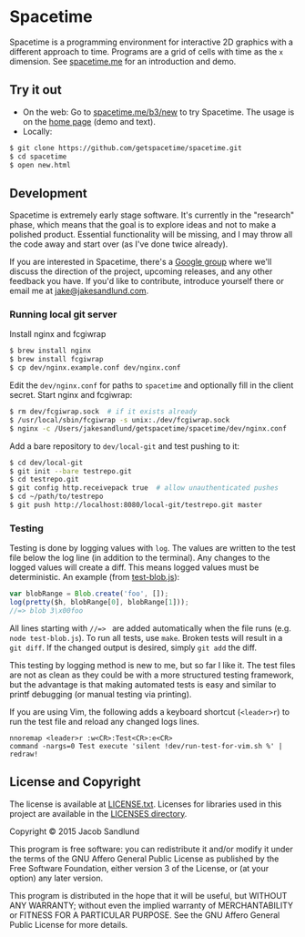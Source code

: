 # Spacetime

Spacetime is a programming environment for interactive 2D graphics with a different approach to time. Programs are a grid of cells with time as the `x` dimension. See [spacetime.me](https://www.spacetime.me) for an introduction and demo.

## Try it out

* On the web: Go to [spacetime.me/b3/new](https://www.spacetime.me/b3/new) to try Spacetime. The usage is on the [home page](https://www.spacetime.me) (demo and text).
* Locally:

``` bash
$ git clone https://github.com/getspacetime/spacetime.git
$ cd spacetime
$ open new.html
```

## Development

Spacetime is extremely early stage software. It's currently in the "research" phase, which means that the goal is to explore ideas and not to make a polished product. Essential functionality will be missing, and I may throw all the code away and start over (as I've done twice already).

If you are interested in Spacetime, there's a [Google group](https://groups.google.com/forum/#!forum/spacetime-talk) where we'll discuss the direction of the project, upcoming releases, and any other feedback you have. If you'd like to contribute, introduce yourself there or email me at [jake@jakesandlund.com](mailto:%6a%61%6b%65@%6a%61%6b%65%73%61%6e%64%6c%75%6e%64.%63%6f%6d).

### Running local git server

Install nginx and fcgiwrap
``` bash
$ brew install nginx
$ brew install fcgiwrap
$ cp dev/nginx.example.conf dev/nginx.conf
```

Edit the `dev/nginx.conf` for paths to `spacetime` and optionally fill in the client secret. Start nginx and fcgiwrap:

``` bash
$ rm dev/fcgiwrap.sock  # if it exists already
$ /usr/local/sbin/fcgiwrap -s unix:./dev/fcgiwrap.sock
$ nginx -c /Users/jakesandlund/getspacetime/spacetime/dev/nginx.conf
```

Add a bare repository to `dev/local-git` and test pushing to it:

``` bash
$ cd dev/local-git
$ git init --bare testrepo.git
$ cd testrepo.git
$ git config http.receivepack true  # allow unauthenticated pushes
$ cd ~/path/to/testrepo
$ git push http://localhost:8080/local-git/testrepo.git master
```

### Testing

Testing is done by logging values with `log`. The values are written to the test file below the log line (in addition to the terminal). Any changes to the logged values will create a diff. This means logged values must be deterministic. An example (from [test-blob.js](https://github.com/getspacetime/spacetime/blob/master/test/gitmem/test-blob.js)):

``` js
var blobRange = Blob.create('foo', []);
log(pretty($h, blobRange[0], blobRange[1]));
//=> blob 3\x00foo
```

All lines starting with `//=> ` are added automatically when the file runs (e.g. `node test-blob.js`). To run all tests, use `make`. Broken tests will result in a `git diff`. If the changed output is desired, simply `git add` the diff.

This testing by logging method is new to me, but so far I like it. The test files are not as clean as they could be with a more structured testing framework, but the advantage is that making automated tests is easy and similar to printf debugging (or manual testing via printing).

If you are using Vim, the following adds a keyboard shortcut (`<leader>r`) to run the test file and reload any changed logs lines.

``` vim
nnoremap <leader>r :w<CR>:Test<CR>:e<CR>
command -nargs=0 Test execute 'silent !dev/run-test-for-vim.sh %' | redraw!
```

## License and Copyright

The license is available at [LICENSE.txt](https://github.com/getspacetime/spacetime/blob/master/LICENSE.txt). Licenses for libraries used in this project are available in the [LICENSES directory](https://github.com/getspacetime/spacetime/tree/master/LICENSES).

Copyright &copy; 2015  Jacob Sandlund

This program is free software: you can redistribute it and/or modify
it under the terms of the GNU Affero General Public License as published by
the Free Software Foundation, either version 3 of the License, or
(at your option) any later version.

This program is distributed in the hope that it will be useful,
but WITHOUT ANY WARRANTY; without even the implied warranty of
MERCHANTABILITY or FITNESS FOR A PARTICULAR PURPOSE.  See the
GNU Affero General Public License for more details.
